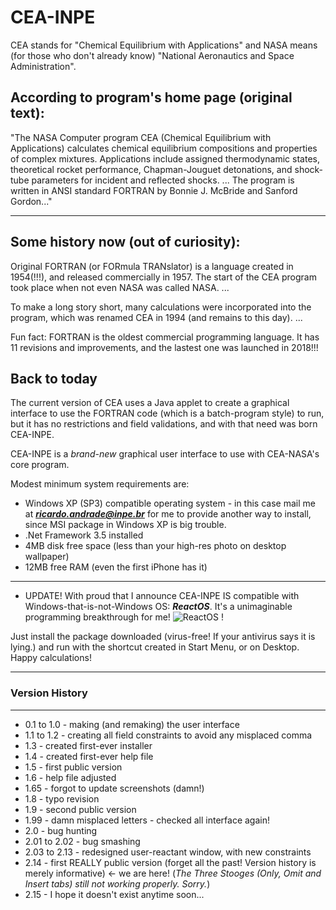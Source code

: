 # CEA-INPE
CEA stands for "Chemical Equilibrium with Applications" and NASA means (for those who don't already know) "National Aeronautics and Space Administration".
## According to program's home page (original text):
"The NASA Computer program CEA (Chemical Equilibrium with Applications) calculates chemical equilibrium compositions and properties of complex mixtures. Applications include assigned thermodynamic states, theoretical rocket performance, Chapman-Jouguet detonations, and shock-tube parameters for incident and reflected shocks.
...
The program is written in ANSI standard FORTRAN by Bonnie J. McBride and Sanford Gordon..."

---
## Some history now (out of curiosity):
Original FORTRAN (or FORmula TRANslator) is a language created in 1954(!!!), and released commercially in 1957. The start of the CEA program took place when not even NASA was called NASA.
...

To make a long story short, many calculations were incorporated into the program, which was renamed CEA in 1994 (and remains to this day).
...

Fun fact: FORTRAN is the oldest commercial programming language. It has 11 revisions and improvements, and the lastest one was launched in 2018!!!

## Back to today
The current version of CEA uses a Java applet to create a graphical interface to use the FORTRAN code (which is a batch-program style) to run, but it has no restrictions and field validations, and with that need was born CEA-INPE.

CEA-INPE is a *brand-new* graphical user interface to use with CEA-NASA's core program.

Modest minimum system requirements are:
- Windows XP (SP3) compatible operating system - in this case mail me at ***ricardo.andrade@inpe.br*** for me to provide another way to install, since MSI package in Windows XP is big trouble.
- .Net Framework 3.5 installed
- 4MB disk free space (less than your high-res photo on desktop wallpaper)
- 12MB free RAM (even the first iPhone has it)

***
- UPDATE! With proud that I announce CEA-INPE IS compatible with Windows-that-is-not-Windows OS: ***ReactOS***. It's a unimaginable programming breakthrough for me!
![ReactOS](https://user-images.githubusercontent.com/49453668/163242165-50209854-6bf5-4633-ac07-032cbdd17434.png)
!

Just install the package downloaded (virus-free! If your antivirus says it is lying.) and run with the shortcut created in Start Menu, or on Desktop.
Happy calculations!


***
### Version History
---

- 0.1 to 1.0 - making (and remaking) the user interface
- 1.1 to 1.2 - creating all field constraints to avoid any misplaced comma
- 1.3 - created first-ever installer
- 1.4 - created first-ever help file
- 1.5 - first public version
- 1.6 - help file adjusted
- 1.65 - forgot to update screenshots (damn!)
- 1.8 - typo revision
- 1.9 - second public version
- 1.99 - damn misplaced letters - checked all interface again!
- 2.0 - bug hunting
- 2.01 to 2.02 - bug smashing
- 2.03 to 2.13 - redesigned user-reactant window, with new constraints
- 2.14 - first REALLY public version (forget all the past! Version history is merely informative)          <- we are here!
    (*The Three Stooges (Only, Omit and Insert tabs) still not working properly. Sorry.*)
- 2.15 - I hope it doesn't exist anytime soon...
